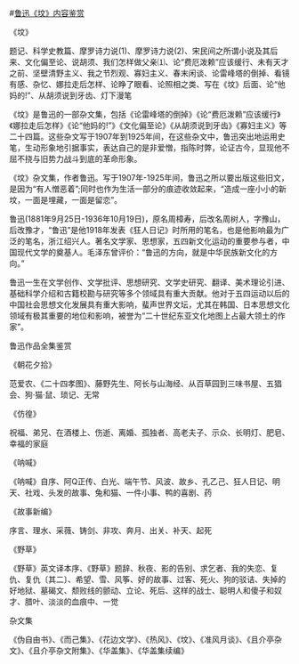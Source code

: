 #[鲁迅《坟》内容鉴赏](https://www.vrrw.net/wx/10126.html)

《坟》

题记、科学史教篇、摩罗诗力说(1)、摩罗诗力说(2)、宋民间之所谓小说及其后来、文化偏至论、说胡须、我们怎样做父亲⑴、论“费厄泼赖”应该缓行、未有天才之前、坚壁清野主义、我之节烈观、寡妇主义、春末闲谈、论雷峰塔的倒掉、看镜有感、杂忆、娜拉走后怎样、论睁了眼看、论照相之类、写在《坟》后面、论“他妈的!”、从胡须说到牙齿、灯下漫笔

《坟》是鲁迅的一部杂文集，包括《论雷峰塔的倒掉》《论“费厄泼赖”应该缓行》《娜拉走后怎样》《论“他妈的!”》《文化偏至论》《从胡须说到牙齿》《寡妇主义》等二十四篇。这些杂文写于1907年到1925年间，在这些杂文中，鲁迅突出地运用史笔，生动形象地引据事实，表达自己的是非爱憎，指陈时弊，论证古今，显现他不屈不挠与旧势力战斗到底的革命形象。



《坟》杂文集，作者鲁迅。写于1907年-1925年间，鲁迅之所以要出版这些旧文，是因为“有人憎恶着”;同时也作为生活一部分的痕迹收敛起来，“造成一座小小的新坟，一面是埋藏，一面是留恋”。

鲁迅(1881年9月25日-1936年10月19日)，原名周樟寿，后改名周树人，字豫山，后改豫才，“鲁迅”是他1918年发表《狂人日记》时所用的笔名，也是他影响最为广泛的笔名，浙江绍兴人。著名文学家、思想家，五四新文化运动的重要参与者，中国现代文学的奠基人。毛泽东曾评价：“鲁迅的方向，就是中华民族新文化的方向。”

鲁迅一生在文学创作、文学批评、思想研究、文学史研究、翻译、美术理论引进、基础科学介绍和古籍校勘与研究等多个领域具有重大贡献。他对于五四运动以后的中国社会思想文化发展具有重大影响，蜚声世界文坛，尤其在韩国、日本思想文化领域有极其重要的地位和影响，被誉为“二十世纪东亚文化地图上占最大领土的作家”。

鲁迅作品全集鉴赏

《朝花夕拾》

范爱农、《二十四孝图》、藤野先生、阿长与山海经、从百草园到三味书屋、五猖会、狗·猫·鼠、琐记、无常

《仿徨》

祝福、弟兄、在酒楼上、伤逝、离婚、孤独者、高老夫子、示众、长明灯、肥皂、幸福的家庭

《呐喊》

《呐喊》自序、阿Q正传、白光、端午节、风波、故乡、孔乙己、狂人日记、明天、社戏、头发的故事、兔和猫、一件小事、鸭的喜剧、药

《故事新编》

序言、理水、采薇、铸剑、非攻、奔月、出关、补天、起死

《野草》

《野草》英文译本序、《野草》题辞、秋夜、影的告别、求乞者、我的失恋、复仇、复仇〔其二〕、希望、雪、风筝、好的故事、过客、死火、狗的驳诘、失掉的好地狱、墓碣文、颓败线的颤动、立论、死后、这样的战士、聪明人和傻子和奴才、腊叶、淡淡的血痕中、一觉

杂文集

《伪自由书》、《而己集》、《花边文学》、《热风》、《坟》、《准风月谈》、《且介亭杂文》、《且介亭杂文附集》、《华盖集》、《华盖集续编》

